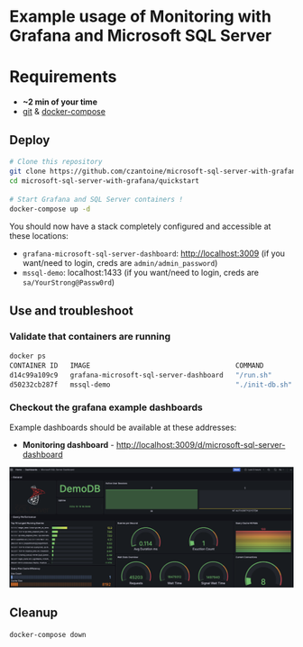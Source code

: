 # Example usage of Monitoring with Grafana and Microsoft SQL Server

# Requirements

- **~2 min of your time**
- [git](https://git-scm.com/) & [docker-compose](https://docs.docker.com/compose/)

## Deploy

``` bash
# Clone this repository
git clone https://github.com/czantoine/microsoft-sql-server-with-grafana
cd microsoft-sql-server-with-grafana/quickstart

# Start Grafana and SQL Server containers !
docker-compose up -d
```

You should now have a stack completely configured and accessible at these locations:

- `grafana-microsoft-sql-server-dashboard`: [http://localhost:3009](http://localhost:3009) (if you want/need to login, creds are `admin/admin_password`)
- `mssql-demo`: localhost:1433 (if you want/need to login, creds are `sa/YourStrong@Passw0rd`)

## Use and troubleshoot

### Validate that containers are running

```bash
docker ps
CONTAINER ID   IMAGE                                    COMMAND          CREATED         STATUS         PORTS                    NAMES
d14c99a109c9   grafana-microsoft-sql-server-dashboard   "/run.sh"        3 minutes ago   Up 3 minutes   0.0.0.0:3009->3000/tcp   grafana
d50232cb287f   mssql-demo                               "./init-db.sh"   3 minutes ago   Up 3 minutes   0.0.0.0:1433->1433/tcp   sqlserver-demo
```

### Checkout the grafana example dashboards

Example dashboards should be available at these addresses:

- **Monitoring dashboard** - [http://localhost:3009/d/microsoft-sql-server-dashboard](http://localhost:3009/d/bff36b75-3eae-44b8-994b-c7a87274d162/microsoft-sql-server-dashboard)

![grafana_dashboard_microsoft_sql_server_example](/docs/images/grafana_dashboard_microsoft_sql_server_example.png)

## Cleanup

```bash
docker-compose down
```